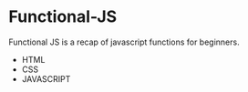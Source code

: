 # Functional-JS
Functional JS is a recap of javascript functions for beginners.
* HTML
* CSS
* JAVASCRIPT
